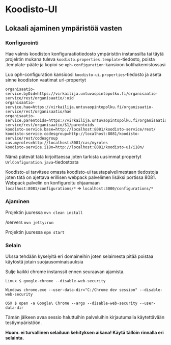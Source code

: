 # Koodisto-UI

## Lokaali ajaminen ympäristöä vasten
### Konfigurointi
Hae valmis koodiston konfiguraatiotiedosto ympäristön instanssilta tai täytä projektin mukana tuleva `koodisto.properties.template`-tiedosto, poista .template-pääte ja kopioi se `oph-configuration`-kansioon kotihakemistossasi

Luo oph-configuration kansioosi `koodisto-ui.properties`-tiedosto ja aseta sinne koodiston vaatimat url-propertyt

    organisaatio-service.byOid=https://virkailija.untuvaopintopolku.fi/organisaatio-service/rest/organisaatio/:oid
    organisaatio-service.hae=https://virkailija.untuvaopintopolku.fi/organisaatio-service/rest/organisaatio/hae
    organisaatio-service.parentoids=https://virkailija.untuvaopintopolku.fi/organisaatio-service/rest/organisaatio/$1/parentoids
    koodisto-service.base=http://localhost:8081/koodisto-service/rest/
    koodisto-service.codesgroup=http://localhost:8081/koodisto-service/rest/codesgroup
    cas.myroles=http://localhost:8081/cas/myroles
    koodisto-service.i18n=http://localhost:8081/koodisto-ui/i18n/
Nämä pätevät tätä kirjoittaessa joten tarkista uusimmat propertyt `UrlConfiguration.java`-tiedostosta

Koodisto-ui tarvitsee omasta koodisto-ui taustapalvelimestaan tiedostoja joten tätä on ajettava erillisen webpack palvelimen lisäksi portissa 8081. Webpack palvelin on konfiguroitu ohjaamaan `localhost:8081/configurations/*` => `localhost:3000/configurations/*` 

### Ajaminen
Projektin juuressa `mvn clean install`

/servers `mvn jetty:run`

Projektin juuressa `npm start`

### Selain
UI:ssa tehdään kyselyitä eri domaineihin joten selaimesta pitää poistaa käytöstä jotain suojausominaisuuksia

Sulje kaikki chrome instanssit ennen seuraavan ajamista.

    Linux $ google-chrome --disable-web-security

    Windows chrome.exe --user-data-dir="C:/Chrome dev session" --disable-web-security

    OSX $ open -a Google\ Chrome --args --disable-web-security --user-data-dir

Tämän jälkeen avaa sessio haluttuihin palveluihin kirjautumalla käytettävään testiympäristöön.

**Huom. ei turvallinen selailuun kehityksen aikana! Käytä tällöin rinnalla eri selainta.**
